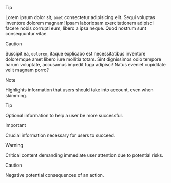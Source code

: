 > [!TIP]
> Lorem ipsum dolor sit, `amet` consectetur adipisicing elit. Sequi voluptas inventore dolorem magnam! Ipsam laboriosam exercitationem adipisci facere nobis corrupti eum, libero a ipsa neque. Quod nostrum sunt consequuntur vitae.

> [!CAUTION]
> Suscipit ea, `dolorem`, itaque explicabo est necessitatibus inventore doloremque amet libero iure mollitia totam. Sint dignissimos odio tempore harum voluptate, accusamus impedit fuga adipisci! Natus eveniet cupiditate velit magnam porro?

> [!NOTE]  
> Highlights information that users should take into account, even when skimming.

> [!TIP]
> Optional information to help a user be more successful.

> [!IMPORTANT]  
> Crucial information necessary for users to succeed.

> [!WARNING]  
> Critical content demanding immediate user attention due to potential risks.

> [!CAUTION]
> Negative potential consequences of an action.
